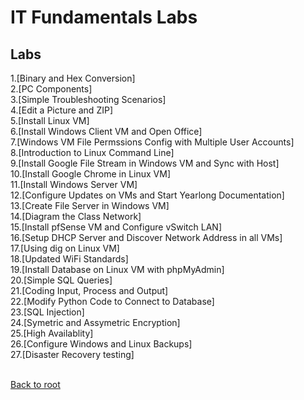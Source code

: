 <h1>IT Fundamentals Labs</h1>

<h2>Labs</h2>
1.[Binary and Hex Conversion]<br>
2.[PC Components]<br>
3.[Simple Troubleshooting Scenarios]<br>
4.[Edit a Picture and ZIP]<br>
5.[Install Linux VM]<br>
6.[Install Windows Client VM and Open Office]<br>
7.[Windows VM File Permssions Config with Multiple User Accounts]<br>
8.[Introduction to Linux Command Line]<br>
9.[Install Google File Stream in Windows VM and Sync with Host]<br>
10.[Install Google Chrome in Linux VM]<br>
11.[Install Windows Server VM]<br>
12.[Configure Updates on VMs and Start Yearlong Documentation]<br>
13.[Create File Server in Windows VM]<br>
14.[Diagram the Class Network]<br>
15.[Install pfSense VM and Configure vSwitch LAN]<br>
16.[Setup DHCP Server and Discover Network Address in all VMs]<br>
17.[Using dig on Linux VM]<br>
18.[Updated WiFi Standards]<br>
19.[Install Database on Linux VM with phpMyAdmin]<br>
20.[Simple SQL Queries]<br>
21.[Coding Input, Process and Output]<br>
22.[Modify Python Code to Connect to Database]<br>
23.[SQL Injection]<br>
24.[Symetric and Assymetric Encryption]<br>
25.[High Availablity]<br>
26.[Configure Windows and Linux Backups]<br>
27.[Disaster Recovery testing]<br>
<br>

[Back to root](/PATHS-SOC/)
